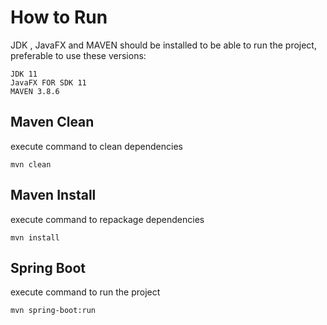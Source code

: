 # How to Run

JDK , JavaFX and MAVEN should be installed to be able to run the project, preferable to use these versions:

```text
JDK 11
JavaFX FOR SDK 11
MAVEN 3.8.6
```


## Maven Clean

execute command to clean dependencies

```shell
mvn clean
```

## Maven Install

execute command to repackage dependencies

```shell
mvn install
```

## Spring Boot

execute command to run the project

```shell
mvn spring-boot:run
```


